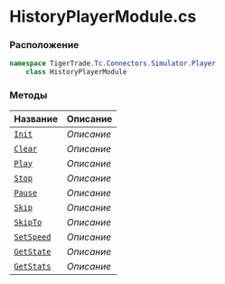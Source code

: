 
# HistoryPlayerModule.cs
### Расположение
```csharp
namespace TigerTrade.Tc.Connectors.Simulator.Player  
    class HistoryPlayerModule
```

### Методы
| Название | Описание |
| --- | --- |
| [`Init`](./Методы/Init.md) | *Описание* |
| [`Clear`](./Методы/Clear.md) | *Описание* |
| [`Play`](./Методы/Play.md) | *Описание* |
| [`Stop`](./Методы/Stop.md) | *Описание* |
| [`Pause`](./Методы/Pause.md) | *Описание* |
| [`Skip`](./Методы/Skip.md) | *Описание* |
| [`SkipTo`](./Методы/SkipTo.md) | *Описание* |
| [`SetSpeed`](./Методы/SetSpeed.md) | *Описание* |
| [`GetState`](./Методы/GetState.md) | *Описание* |
| [`GetStats`](./Методы/GetStats.md) | *Описание* |
